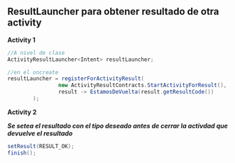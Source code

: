 ## ResultLauncher para obtener resultado de otra activity

**Activity 1**

```java
//A nivel de clase 
ActivityResultLauncher<Intent> resultLauncher;

//en el oncreate 
resultLauncher = registerForActivityResult(
                new ActivityResultContracts.StartActivityForResult(),
                result -> EstamosDeVuelta(result.getResultCode())
        );
```

**Activity 2**

***Se setea el resultado con el tipo deseado antes de cerrar la activdad que devuelve el resultado***

```java 
setResult(RESULT_OK);
finish();
```